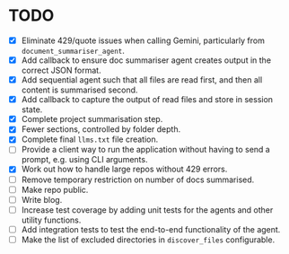 
# TODO

- [x] Eliminate 429/quote issues when calling Gemini, particularly from `document_summariser_agent`.
- [x] Add callback to ensure doc summariser agent creates output in the correct JSON format.
- [x] Add sequential agent such that all files are read first, and then all content is summarised second.
- [x] Add callback to capture the output of read files and store in session state.
- [x] Complete project summarisation step.
- [x] Fewer sections, controlled by folder depth.
- [x] Complete final `llms.txt` file creation.
- [ ] Provide a client way to run the application without having to send a prompt, e.g. using CLI arguments.
- [x] Work out how to handle large repos without 429 errors.
- [ ] Remove temporary restriction on number of docs summarised.
- [ ] Make repo public.
- [ ] Write blog.
- [ ] Increase test coverage by adding unit tests for the agents and other utility functions.
- [ ] Add integration tests to test the end-to-end functionality of the agent.
- [ ] Make the list of excluded directories in `discover_files` configurable.
